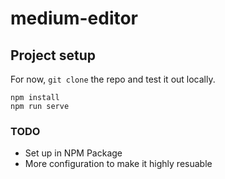 # medium-editor

## Project setup
For now, `git clone` the repo and test it out locally.
```
npm install
npm run serve
```

### TODO
- Set up in NPM Package
- More configuration to make it highly resuable
